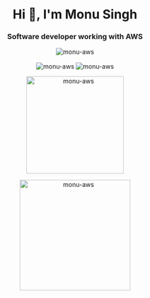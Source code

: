 <h1 align="center">Hi 👋, I'm Monu Singh</h1>
<h3 align="center">Software developer working with AWS</h3>

<p align="center"> <img src="https://komarev.com/ghpvc/?username=monu-aws&label=Profile%20views&color=0e75b6&style=flat" alt="monu-aws" /> </p>


<p align="center" >
  <img align="center" src="https://github-readme-streak-stats.herokuapp.com/?user=monu-aws&" alt="monu-aws" /> 
  <img align="center" src="https://github-readme-stats.vercel.app/api?username=monu-aws&show_icons=true&locale=en" alt="monu-aws" />
 
</p>

<p align="center" >
   <img align="center" src="https://github-contributor-stats.vercel.app/api?username=monu-aws&limit=5&theme=flat&combine_all_yearly_contributions=true" alt="monu-aws" height=220/>
  </p>
  <p align="center" >
   <img align="center" src="https://quotes-github-readme.vercel.app/api?type=vetical&theme=light" alt="monu-aws"  height=250/>
  

</p>





![]()

